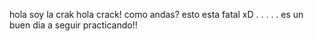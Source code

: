 hola soy la crak
hola crack! como andas?
esto esta fatal xD
.
.
.
.
.
es un buen dia
a seguir practicando!!